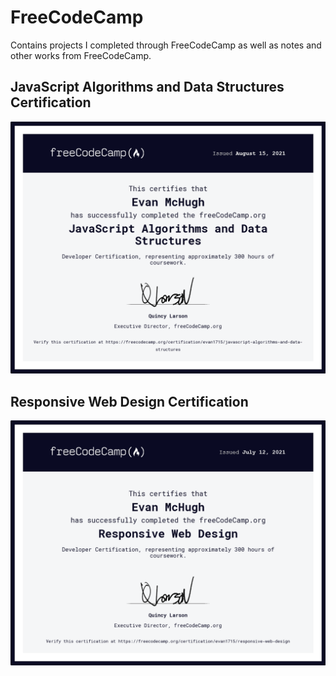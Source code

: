 # FreeCodeCamp
Contains projects I completed through FreeCodeCamp as well as notes and other works from FreeCodeCamp.

## JavaScript Algorithms and Data Structures Certification
![Alt text](/certifications/fcc_js_algs_structs_certificate.png?raw=true "JavaScript Algorithms and Data Structures Certification")

## Responsive Web Design Certification
![Alt text](/certifications/fcc_responsive_web_design_certificate.png?raw=true "JavaScript Algorithms and Data Structures Certification")
